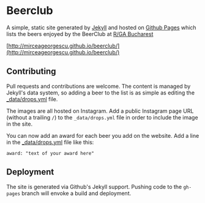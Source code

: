 # Beerclub

A simple, static site generated by [Jekyll](http://jekyllrb.com) and hosted on [Github Pages](http://pages.github.com) which lists the beers enjoyed by the BeerClub at [R/GA Bucharest](http://rga.com)

[http://mirceageorgescu.github.io/beerclub/](http://mirceageorgescu.github.io/beerclub/)


## Contributing

Pull requests and contributions are welcome. The content is managed by Jekyll's data system, so adding a beer to the list is as simple as editing the [_data/drops.yml](_data/drops.yml) file.

The images are all hosted on Instagram. Add a public Instagram page URL (without a trailing `/`) to the `_data/drops.yml` file in order to include the image in the site.

You can now add an award for each beer you add on the website. Add a line in the [_data/drops.yml](_data/drops.yml) file like this: 

`award: "text of your award here"`


## Deployment

The site is generated via Github's Jekyll support. Pushing code to the `gh-pages` branch will envoke a build and deployment.
